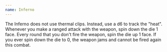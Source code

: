```yaml
---
name: Inferno
---
```

The Inferno does not use thermal clips. Instead, use a d6 to track the "heat". Whenever you make a 
ranged attack with the weapon, spin down the die 1 face. Every round that you don't fire the weapon, 
spin the die up 1 face. If you ever spin down the die to 0, the weapon jams and cannot be fired 
again this combat.